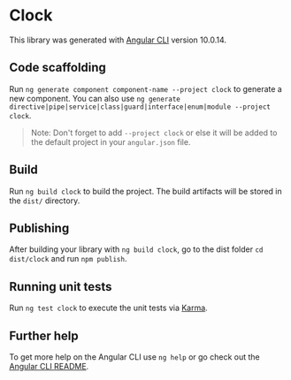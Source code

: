 # Clock

This library was generated with [Angular CLI](https://github.com/angular/angular-cli) version 10.0.14.

## Code scaffolding

Run `ng generate component component-name --project clock` to generate a new component. You can also use `ng generate directive|pipe|service|class|guard|interface|enum|module --project clock`.
> Note: Don't forget to add `--project clock` or else it will be added to the default project in your `angular.json` file. 

## Build

Run `ng build clock` to build the project. The build artifacts will be stored in the `dist/` directory.

## Publishing

After building your library with `ng build clock`, go to the dist folder `cd dist/clock` and run `npm publish`.

## Running unit tests

Run `ng test clock` to execute the unit tests via [Karma](https://karma-runner.github.io).

## Further help

To get more help on the Angular CLI use `ng help` or go check out the [Angular CLI README](https://github.com/angular/angular-cli/blob/master/README.md).
